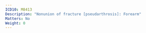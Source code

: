 ```yaml
---
ICD10: M8413
Description: "Nonunion of fracture [pseudarthrosis]: Forearm"
Matters: No
Weight: 0
---
```

